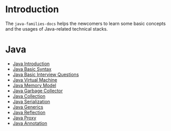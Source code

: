 # Introduction
The `java-families-docs` helps the newcomers 
to learn some basic concepts 
and the usages of Java-related technical stacks.

# Java
- [Java Introduction](/java/java-introduction.md)
- [Java Basic Syntax](/java/java-basic-syntax.md)
- [Java Basic Interview Questions](/java/java-basic-interview-questions.md)
- [Java Virtual Machine](/java/java-virtual-machine.md)
- [Java Memory Model](/java/java-memory-model.md)
- [Java Garbage Collector](/java/java-garbage-collector.md)
- [Java Collection](/java/java-collection.md)
- [Java Serialization](/java/java-serialization.md)
- [Java Generics](/java/java-generics.md)
- [Java Reflection](/java/java-reflection.md)
- [Java Proxy](/java/java-proxy.md)
- [Java Annotation](java/java-annotation.md)
